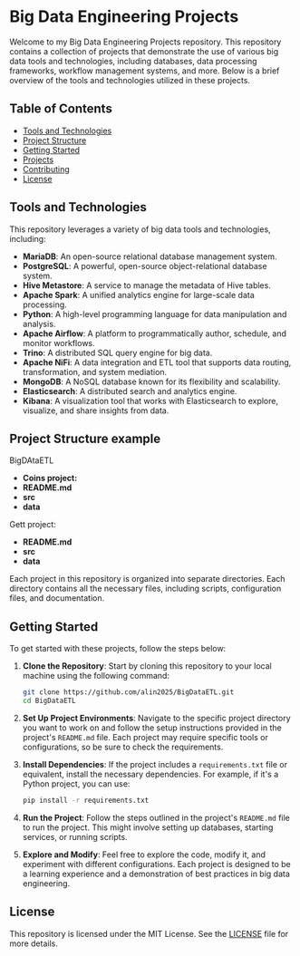 # Big Data Engineering Projects

Welcome to my Big Data Engineering Projects repository. 
This repository contains a collection of projects that demonstrate the use of various big data tools and technologies, 
including databases, data processing frameworks, workflow management systems, and more. 
Below is a brief overview of the tools and technologies utilized in these projects.

## Table of Contents

- [Tools and Technologies](#tools-and-technologies)
- [Project Structure](#project-structure)
- [Getting Started](#getting-started)
- [Projects](#projects)
- [Contributing](#contributing)
- [License](#license)

## Tools and Technologies

This repository leverages a variety of big data tools and technologies, including:

- **MariaDB**: An open-source relational database management system.
- **PostgreSQL**: A powerful, open-source object-relational database system.
- **Hive Metastore**: A service to manage the metadata of Hive tables.
- **Apache Spark**: A unified analytics engine for large-scale data processing.
- **Python**: A high-level programming language for data manipulation and analysis.
- **Apache Airflow**: A platform to programmatically author, schedule, and monitor workflows.
- **Trino**: A distributed SQL query engine for big data.
- **Apache NiFi**: A data integration and ETL tool that supports data routing, transformation, and system mediation.
- **MongoDB**: A NoSQL database known for its flexibility and scalability.
- **Elasticsearch**: A distributed search and analytics engine.
- **Kibana**: A visualization tool that works with Elasticsearch to explore, visualize, and share insights from data.

## Project Structure example
BigDAtaETL
- **Coins project:**
- **README.md**
- **src**
- **data**

Gett project:
- **README.md**
- **src**
- **data**

Each project in this repository is organized into separate directories. 
Each directory contains all the necessary files, including scripts, configuration files, and documentation.

## Getting Started

To get started with these projects, follow the steps below:

1. **Clone the Repository**: Start by cloning this repository to your local machine using the following command:

    ```bash
    git clone https://github.com/alin2025/BigDataETL.git
    cd BigDataETL
    ```

2. **Set Up Project Environments**: Navigate to the specific project directory you want to work on and follow the setup instructions provided in the project's `README.md` file. Each project may require specific tools or configurations, so be sure to check the requirements.

3. **Install Dependencies**: If the project includes a `requirements.txt` file or equivalent, install the necessary dependencies. For example, if it's a Python project, you can use:

    ```bash
    pip install -r requirements.txt
    ```

4. **Run the Project**: Follow the steps outlined in the project's `README.md` file to run the project. This might involve setting up databases, starting services, or running scripts.

5. **Explore and Modify**: Feel free to explore the code, modify it, and experiment with different configurations. Each project is designed to be a learning experience and a demonstration of best practices in big data engineering.

## License

This repository is licensed under the MIT License. See the [LICENSE](LICENSE) file for more details.
